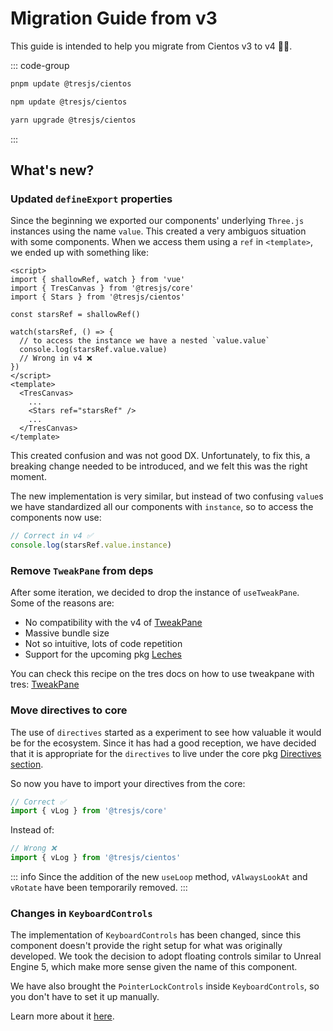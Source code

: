 # Migration Guide from v3

This guide is intended to help you migrate from Cientos v3 to v4 🤩✨.

::: code-group

```bash [pnpm]
pnpm update @tresjs/cientos
```

```bash [npm]
npm update @tresjs/cientos
```

```bash [yarn]
yarn upgrade @tresjs/cientos
```

:::

## What's new?

### Updated `defineExport` properties

Since the beginning we exported our components' underlying `Three.js` instances using the name `value`. This created a very ambiguos situation with some components. When we access them using a `ref` in `<template>`, we ended up with something like:

```vue{6}
<script>
import { shallowRef, watch } from 'vue'
import { TresCanvas } from '@tresjs/core'
import { Stars } from '@tresjs/cientos'

const starsRef = shallowRef()

watch(starsRef, () => {
  // to access the instance we have a nested `value.value`
  console.log(starsRef.value.value)
  // Wrong in v4 ❌
})
</script>
<template>
  <TresCanvas>
    ...
    <Stars ref="starsRef" />
    ...
  </TresCanvas>
</template>
```

This created confusion and was not good DX. Unfortunately, to fix this, a breaking change needed to be introduced, and we felt this was the right moment.

The new implementation is very similar, but instead of two confusing `value`s we have standardized all our components with `instance`, so to access the components now use:

```js
// Correct in v4 ✅
console.log(starsRef.value.instance)
```

### Remove `TweakPane` from deps

After some iteration, we decided to drop the instance of `useTweakPane`. Some of the reasons are:

- No compatibility with the v4 of [TweakPane](https://tweakpane.github.io/docs/)
- Massive bundle size
- Not so intuitive, lots of code repetition
- Support for the upcoming pkg [Leches](https://tresleches.tresjs.org/)

You can check this recipe on the tres docs on how to use tweakpane with tres: [TweakPane](https://docs.tresjs.org/cookbook/tweakpane.html)

### Move directives to core

The use of `directives` started as a experiment to see how valuable it would be for the ecosystem. Since it has had a good reception, we have decided that it is appropriate for the `directives` to live under the core pkg [Directives section](https://docs.tresjs.org/directives/v-log.html).

So now you have to import your directives from the core:
```ts
// Correct ✅
import { vLog } from '@tresjs/core'
```

Instead of:
```ts
// Wrong ❌
import { vLog } from '@tresjs/cientos'
```

::: info
Since the addition of the new `useLoop` method, `vAlwaysLookAt` and `vRotate` have been temporarily removed.
:::

### Changes in `KeyboardControls`

The implementation of `KeyboardControls` has been changed, since this component doesn't provide the right setup for what was originally developed. We took the decision to adopt floating controls similar to Unreal Engine 5, which make more sense given the name of this component.

We have also brought the `PointerLockControls` inside `KeyboardControls`, so you don't have to set it up manually.

Learn more about it [here](https://cientos.tresjs.org/guide/controls/keyboard-controls.html).

